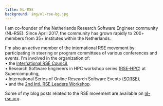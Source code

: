 ```yaml
---
title: NL-RSE
background: img/nl-rse-bg.jpg
---
```


I am co-founder of the Netherlands Research Software Engineer community (NL-RSE).
Since April 2017, the community has grown rapidly to 200+ members from 35+ institutes within the Netherlands.

I'm also an active member of the international RSE movement by participating
in steering or program committees of various conferences and events. I'm involved in the organization of:  
&bull; the <a class="black-underlined" href="https://researchsoftware.org/council.html">International RSE Council</a>,  
&bull; Research Software Engineers in HPC workshop series (<a class="black-underlined" href="http://us-rse.org/rse-hpc-2020/">RSE-HPC</a>) at Supercomputing,  
&bull; International Series of Online Research Software Events (<a class="black-underlined" href="https://sorse.github.io/">SORSE</a>),  
&bull; and the <a class="black-underlined" href="https://research-software.org/2020-workshop.html">2nd Intl. RSE Leaders Workshop</a>.

Some of my blog posts related to the RSE movement are available on <a class="black-underlined" href="https://www.nl-rse.org">nl-rse.org</a>.

